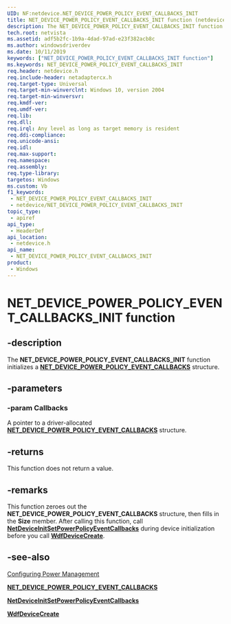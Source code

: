 ```yaml
---
UID: NF:netdevice.NET_DEVICE_POWER_POLICY_EVENT_CALLBACKS_INIT
title: NET_DEVICE_POWER_POLICY_EVENT_CALLBACKS_INIT function (netdevice.h)
description: The NET_DEVICE_POWER_POLICY_EVENT_CALLBACKS_INIT function initializes a NET_DEVICE_POWER_POLICY_EVENT_CALLBACKS structure.
tech.root: netvista
ms.assetid: adf5b2fc-1b9a-4dad-97ad-e23f382acb8c
ms.author: windowsdriverdev
ms.date: 10/11/2019
keywords: ["NET_DEVICE_POWER_POLICY_EVENT_CALLBACKS_INIT function"]
ms.keywords: NET_DEVICE_POWER_POLICY_EVENT_CALLBACKS_INIT
req.header: netdevice.h
req.include-header: netadaptercx.h 
req.target-type: Universal
req.target-min-winverclnt: Windows 10, version 2004
req.target-min-winversvr: 
req.kmdf-ver: 
req.umdf-ver: 
req.lib: 
req.dll: 
req.irql: Any level as long as target memory is resident
req.ddi-compliance: 
req.unicode-ansi: 
req.idl: 
req.max-support: 
req.namespace: 
req.assembly: 
req.type-library: 
targetos: Windows
ms.custom: Vb
f1_keywords:
 - NET_DEVICE_POWER_POLICY_EVENT_CALLBACKS_INIT
 - netdevice/NET_DEVICE_POWER_POLICY_EVENT_CALLBACKS_INIT
topic_type:
 - apiref
api_type:
 - HeaderDef
api_location:
 - netdevice.h
api_name:
 - NET_DEVICE_POWER_POLICY_EVENT_CALLBACKS_INIT
product:
 - Windows
---
```


# NET_DEVICE_POWER_POLICY_EVENT_CALLBACKS_INIT function


## -description

The **NET_DEVICE_POWER_POLICY_EVENT_CALLBACKS_INIT** function initializes a [**NET_DEVICE_POWER_POLICY_EVENT_CALLBACKS**](../netdevice/ns-netdevice-_net_device_power_policy_event_callbacks.md) structure.

## -parameters

### -param Callbacks

A pointer to a driver-allocated [**NET_DEVICE_POWER_POLICY_EVENT_CALLBACKS**](../netdevice/ns-netdevice-_net_device_power_policy_event_callbacks.md) structure.

## -returns

This function does not return a value.

## -remarks

This function zeroes out the **NET_DEVICE_POWER_POLICY_EVENT_CALLBACKS** structure, then fills in the **Size** member. After calling this function, call [**NetDeviceInitSetPowerPolicyEventCallbacks**](../netdevice/nf-netdevice-netdeviceinitsetpowerpolicyeventcallbacks.md) during device initialization before you call [**WdfDeviceCreate**](../wdfdevice/nf-wdfdevice-wdfdevicecreate.md).

## -see-also

[Configuring Power Management](https://docs.microsoft.com/windows-hardware/drivers/netcx/configuring-power-management)

[**NET_DEVICE_POWER_POLICY_EVENT_CALLBACKS**](../netdevice/ns-netdevice-_net_device_power_policy_event_callbacks.md)

[**NetDeviceInitSetPowerPolicyEventCallbacks**](../netdevice/nf-netdevice-netdeviceinitsetpowerpolicyeventcallbacks.md)

[**WdfDeviceCreate**](../wdfdevice/nf-wdfdevice-wdfdevicecreate.md)

